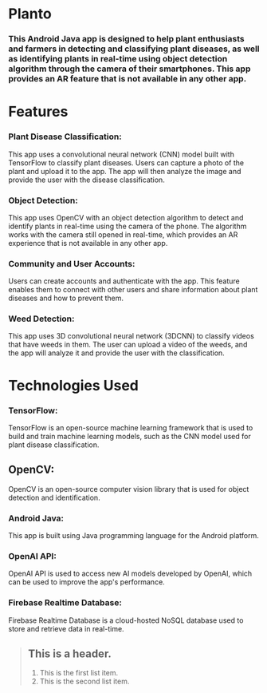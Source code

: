 # Planto
### This Android Java app is designed to help plant enthusiasts and farmers in detecting and classifying plant diseases, as well as identifying plants in real-time using object detection algorithm through the camera of their smartphones. This app provides an AR feature that is not available in any other app.

# Features
### Plant Disease Classification: 
This app uses a convolutional neural network (CNN) model built with TensorFlow to classify plant diseases. Users can capture a photo of the plant and upload it to the app. The app will then analyze the image and provide the user with the disease classification.

### Object Detection: 
This app uses OpenCV with an object detection algorithm to detect and identify plants in real-time using the camera of the phone. The algorithm works with the camera still opened in real-time, which provides an AR experience that is not available in any other app.

### Community and User Accounts: 
Users can create accounts and authenticate with the app. This feature enables them to connect with other users and share information about plant diseases and how to prevent them.

### Weed Detection:
This app uses 3D convolutional neural network (3DCNN) to classify videos that have weeds in them. The user can upload a video of the weeds, and the app will analyze it and provide the user with the classification.

# Technologies Used
### TensorFlow: 
TensorFlow is an open-source machine learning framework that is used to build and train machine learning models, such as the CNN model used for plant disease classification.

## OpenCV: 
OpenCV is an open-source computer vision library that is used for object detection and identification.

### Android Java: 
This app is built using Java programming language for the Android platform.

### OpenAI API: 
OpenAI API is used to access new AI models developed by OpenAI, which can be used to improve the app's performance.

### Firebase Realtime Database: 
Firebase Realtime Database is a cloud-hosted NoSQL database used to store and retrieve data in real-time.

> ## This is a header.
> 
> 1.   This is the first list item.
> 2.   This is the second list item.
